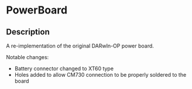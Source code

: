 PowerBoard
==========

## Description
A re-implementation of the original DARwIn-OP power board.

Notable changes:
* Battery connector changed to XT60 type
* Holes added to allow CM730 connection to be properly soldered to the board

